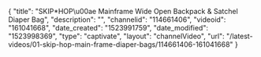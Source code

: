 {
    "title": "SKIP*HOP\u00ae Mainframe Wide Open Backpack & Satchel Diaper Bag",
    "description": "",
    "channelid": "114661406",
    "videoid": "161041668",
    "date_created": "1523991759",
    "date_modified": "1523998369",
    "type": "captivate",
    "layout": "channelVideo",
    "url": "\/latest-videos\/01-skip-hop-main-frame-diaper-bags\/114661406-161041668"
}